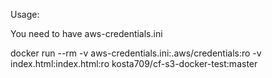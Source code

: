 Usage:

You need to have aws-credentials.ini

docker run --rm -v aws-credentials.ini:.aws/credentials:ro -v index.html:index.html:ro kosta709/cf-s3-docker-test:master
